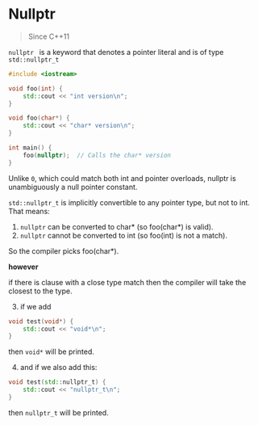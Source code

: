 # Nullptr

> Since C++11

`nullptr ` is a keyword that denotes a pointer literal and is of type 
`std::nullptr_t`

```cpp
#include <iostream>

void foo(int) {
    std::cout << "int version\n";
}

void foo(char*) {
    std::cout << "char* version\n";
}

int main() {
    foo(nullptr);  // Calls the char* version
}
```

Unlike `0`, which could match both int and pointer overloads, nullptr is 
unambiguously a null pointer constant.

`std::nullptr_t` is implicitly convertible to any pointer type, but not to int.
That means:

1. `nullptr` can be converted to char* (so foo(char*) is valid).
2. `nullptr` cannot be converted to int (so foo(int) is not a match).

So the compiler picks foo(char*).

**however**

if there is clause with a close type match then the compiler will take the
closest to the type.

3. if we add

```cpp
void test(void*) {
    std::cout << "void*\n";
}
```
then `void*` will be printed.

4. and if we also add this:

```cpp
void test(std::nullptr_t) {
    std::cout << "nullptr_t\n";
}
```

then `nullptr_t` will be printed.
